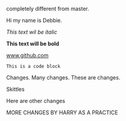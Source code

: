 
completely different from master.

Hi my name is Debbie.

*This text wil be italic*

**This text will be bold**

www.github.com

```
This is a code block
```


Changes. Many changes. These are changes.


Skittles

Here are other changes

MORE CHANGES BY HARRY AS A PRACTICE

